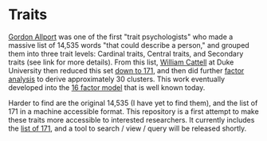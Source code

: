 # Traits

[Gordon Allport](https://en.wikipedia.org/wiki/Gordon_Allport#Allport.27s_trait_theory) was one of the first "trait psychologists" who made a massive list of 14,535 words "that could describe a person," and grouped them into three trait levels: Cardinal traits, Central traits, and Secondary traits (see link for more details). From this list, [William Cattell](https://en.wikipedia.org/wiki/James_McKeen_Cattell) at Duke University then reduced this set [down to 171](doc/cattell_1943.pdf), and then did further [factor analysis](http://www.jstor.org/stable/1417576?seq=1#page_scan_tab_contents) to derive approximately 30 clusters. This work eventually developed into the [16 factor model](https://en.wikipedia.org/wiki/16PF_Questionnaire) that is well known today.

Harder to find are the original 14,535 (I have yet to find them), and the list of 171 in a machine accessible format. This repository is a first attempt to make these traits more accessible to interested researchers. It currently includes the [list of 171](data/tsv/cattell_personality.tsv), and a tool to search / view / query will be released shortly.
